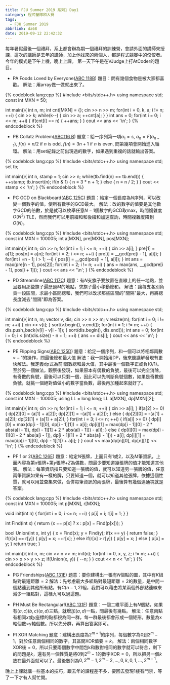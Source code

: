 ```yaml
---
title: FJU Summer 2019 系列1 Day1
category: 程式營隊和大賽
tags:
  - FJU Summer 2019
abbrlink: da68
date: 2019-09-12 22:42:32
---
```

每年暑假最後一個禮拜，系上都會辦為期一個禮拜的訓練營，會請外面的講師來授課，這次的講師是去年的講師，加上他找來的兩個人，都是程式競賽中的佼佼者。今年的模式是下午上機，晚上上課。
第一天下午是在VJudge上打AtCoder的題目。
<!-- more -->
* PA Foods Loved by Everyone([ABC 118B](https://abc118.contest.atcoder.jp/tasks/abc118_b?lang=en))
題目：問有幾個食物是被大家都喜歡。
解法：用array做一做就出來了。

{% codeblock lang:cpp %}
#include <bits/stdc++.h>
using namespace std;
const int MXN = 50;

int main(){
    int n, m;
    int cnt[MXN] = {};
    cin >> n >> m;
    for(int i = 0, k, a; i != n; ++i)
    {
        cin >> k;
        while(k--)
        {
            cin >> a;
            ++cnt[a];
        }
    }
    int ans = 0;
    for(int i = 0; i <= m; ++i)
    {
        if(cnt[i] == n)
        {
            ++ans;
        }
    }
    cout << ans << '\n';
}
{% endcodeblock %}

* PB Collatz Problem([ABC116 B](https://abc116.contest.atcoder.jp/tasks/abc116_b?lang=en))
題意：給一序列第一項$a_1=s$, $a_n=F(a_{n-1})$, $f(n)=n/2$ if $n$ is odd, $f(n)=3n+1$ if $n$ is even, 問第幾項會開始進入循環。
解法：用set紀錄之前出現過的數字，如果遇到重複的話就輸出答案。

{% codeblock lang:cpp %}
#include <bits/stdc++.h>
using namespace std;
set<int> tb;

int main(){
    int n, stamp = 1;
    cin >> n;
    while(tb.find(n) == tb.end())
    {
        ++stamp;
        tb.insert(n);
        if(n & 1)
        {
            n = 3 * n + 1;
        }
        else
        {
            n = n / 2;
        }
    }
    cout << stamp << '\n';
}
{% endcodeblock %}

* PC GCD on Blackboard([ABC 125C](https://abc125.contest.atcoder.jp/tasks/abc125_c?lang=en))
題意：給定一個長度為$N$序列，可以改變一個數字的值，使所有數字的GCD最大。
解法：改的數字的值要是其他數字GCD的倍數，於是就可以枚舉任意$N-1$個數字的GCD取max，時間複雜度$O(N^2)$ TLE，然而我們可以用前綴和和後綴和加速查詢，時間複雜度降到$O(N)$。

{% codeblock lang:cpp %}
#include <bits/stdc++.h>
using namespace std;
const int MXN = 100005;
int a[MXN], pre[MXN], pos[MXN];

int main(){
    int n;
    cin >> n;
    for(int i = 1; i <= n; ++i)
    {
        cin >> a[i];
    }
    pre[1] = a[1];
    pos[n] = a[n];
    for(int i = 2; i <= n; ++i)
    {
        pre[i] = __gcd(pre[i - 1], a[i]);
    }
    for(int i =n - 1; i > 1; --i)
    {
        pos[i] = __gcd(pos[i + 1], a[i]);
    }
    int ans = max(pre[n - 1], pos[2]);
    for(int i = 2; i != n; ++i)
    {
        ans = max(ans, __gcd(pre[i - 1], pos[i + 1]));
    }
    cout << ans << '\n';
}
{% endcodeblock %}

* PD Streamline([ABC 117C](https://abc117.contest.atcoder.jp/tasks/abc117_c?lang=en))
題意：有$N$支旗子要放置在直線上的任一地點，並且要用那些旗子遍歷過$M$的地點，求旗子最小移動總和。
解法：讓每支各別負責一段區間，求最小區間總和，我們可以改求那些區間的"間隔"最大，再將總長度減去"間隔"即為答案。

{% codeblock lang:cpp %}
#include <bits/stdc++.h>
using namespace std;

int main(){
    int n, m;
    vector<int> v, dis;
    cin >> n >> m;
    v.resize(m);
    for(int i = 0; i != m; ++i)
    {
        cin >> v[i];
    }
    sort(v.begin(), v.end());
    for(int i = 1; i != m; ++i)
    {
        dis.push_back(v[i] - v[i - 1]);
    }
    sort(dis.begin(), dis.end());
    int ans = 0;
    for(int i = 0; i < (int)dis.size() - n + 1; ++i)
    {
        ans += dis[i];
    }
    cout << ans << '\n';
}
{% endcodeblock %}

* PE Flipping Signs([ABC 125D](https://abc125.contest.atcoder.jp/tasks/abc125_d?lang=en))
題意：給定一個序列，和一個可以將相鄰兩數$\times -1$的操作，問最後總和最大值
解法：我一開始用DP，後來聽講解發現有更快解法。我定義dp式為前i個數總和最大值，其中最後一個數字正或負(0/1)。至於另一個做法，觀察後發現，如果原本有偶數的負號，最後可以完全消除，有奇數的負號，最後可以只剩一個，因此可以先判斷負號個數，如果是奇數個負號，就挑一個絕對值做小的數字當負數，最後再加種起來就好了。

{% codeblock lang:cpp %}
#include <bits/stdc++.h>
using namespace std;
const int MXN = 100005;
using LL = long long;
LL a[MXN], dp[MXN][2];

int main(){
    int n;
    cin >> n;
    for(int i = 1; i <= n; ++i)
    {
        cin >> a[i];
    }
    if(a[2] >= 0)
    {
        dp[2][0] = (a[1] + a[2]);
        dp[2][1] = -(a[1] + a[2]);
    }
    else
    {
        dp[2][0] = -(a[1] + a[2]);
        dp[2][1] = (a[1] + a[2]);
    }
    for(int i = 3; i <= n; ++i)
    {
        if(a[i] >= 0)
        {
            dp[i][0] = max(dp[i - 1][0], dp[i - 1][1]) + a[i];
            dp[i][1] = max(dp[i - 1][0] - 2 * abs(a[i - 1]), dp[i - 1][1] + 2 * abs(a[i - 1])) - a[i];
        }
        else
        {
            dp[i][0] = max(dp[i - 1][0] - 2 * abs(a[i - 1]), dp[i - 1][1] + 2 * abs(a[i - 1])) - a[i];
            dp[i][1] = max(dp[i - 1][0], dp[i - 1][1]) + a[i];
        }
    }
    cout << max(dp[n][0], dp[n][1]) << '\n';
}
{% endcodeblock %}

* PF 1 or 2([ABC 126E](https://abc126.contest.atcoder.jp/tasks/abc126_e?lang=en))
題意：給定$N$張牌，上面只有1或2，以及$M$筆資訊，上面內容為第$x$張牌$+$第$y$張牌+$Z$為偶數，問最少要知道幾張牌的值才能知道其他張。
解法：每筆資訊指只要知道一張牌的值，就可以知道另一張牌的值，任意兩筆資訊如果有一樣的牌，只要知道一個，就可以知道其他張牌，依據這個性質，就可以用並查集來做，合併每筆資訊的兩張牌，最後算有幾個連通塊就是答案。

{% codeblock lang:cpp %}
#include <bits/stdc++.h>
using namespace std;
const int MXN = 100005;
int p[MXN], r[MXN];

void init(int n)
{
    for(int i = 0; i <= n; ++i)
    {
        p[i] = i;
        r[i] = 1;
    }
}

int Find(int x)
{
    return (x == p[x] ? x : p[x] = Find(p[x]));
}

bool Union(int x, int y)
{
    x = Find(x);
    y = Find(y);
    if(x == y)
    {
        return false;
    }
    if(r[x] == r[y])
    {
        p[y] = x;
        ++r[x];
    }
    else if(r[x] > r[y])
    {
        p[y] = x;
    }
    else
    {
        p[x] = y;
    }
    return true;
}

int main(){
    int n, m;
    cin >> n >> m;
    init(n);
    for(int i = 0, x, y, z; i != m; ++i)
    {
        cin >> x >> y >> z;
        if(Union(x, y))
        {
            --n;
        }
    }
    cout << n << '\n';
}
{% endcodeblock %}

* PG Friendships([ABC 131E](https://abc131.contest.atcoder.jp/tasks/abc131_e?lang=en))
題意：要你建構出一張有$N$個點的圖，其中有$K$組點對最短距離$=2$
解法：先考慮最大多組點對最短距離$=2$的數量，是中間一個點連到其他所有點，有$C(n-1, 2)$組，我們可以藉由將某兩個外部點連線來減少一組點對，這樣九可以過這題。

* PH Must Be Rectangular!([ABC 131F](https://abc131.contest.atcoder.jp/tasks/abc131_f?lang=en))
題意：一個二維平面上有$N$個點，如果有$(a,c)(b,c)(a,d)$三點，就增加$(a,d)$一點，問最後有幾點。
解法：任意兩點有相同$x$或$y$座標的點都視為同一群，每一群最後都會形成一個矩形，數量為x軸個數$\times$y軸個數。所以先分群，再算出答案即可。

* PI XOR Matching
題意：建構出長度為$2^{m+1}$的序列，每個數字為$0$到$2^{m}-1$，對於任意兩個相同的數字，其區間XOR值要$=k$。
解法：兩個相同數字XOR後$=0$，所以只要兩個數字中間包k和數對相同的數字就可以符合，剩下的問題是$k$，還有另一個性質是將$0$到$2^{m}-1$的數字XOR$=0$，所以把另一個$k$放在最外面就可以了。最後數列為$0, 2^{m}-1, 2^{m}-2, ..., 0, k, 0, 1, ..., 2^{m-1}$。

晚上上課就講一些基本的技巧，跟去年的課程差不多，要回去發現1樓有門禁，等了一下才有人幫忙開。